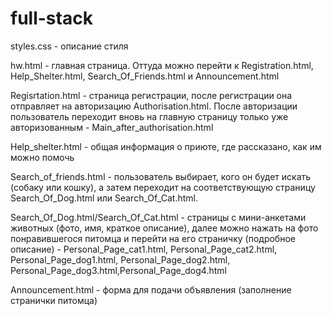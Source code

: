# full-stack

styles.css - описание стиля

hw.html - главная страница. Оттуда можно перейти к Registration.html, Help_Shelter.html, Search_Of_Friends.html и Announcement.html 

Regisrtation.html - страница регистрации, после регистрации она отправляет на авторизацию Authorisation.html. После авторизации пользователь переходит вновь на главную страницу только уже авторизованным - Main_after_authorisation.html

Help_shelter.html - общая информация о приюте, где рассказано, как им можно помочь

Search_of_friends.html - пользователь выбирает, кого он будет искать (собаку или кошку), а затем переходит на соответствующую страницу Search_Of_Dog.html или Search_Of_Cat.html.

Search_Of_Dog.html/Search_Of_Cat.html - страницы с мини-анкетами животных (фото, имя, краткое описание), далее можно нажать на фото понравившегося питомца и перейти на его страничку (подробное описание) - Personal_Page_cat1.html, Personal_Page_cat2.html, Personal_Page_dog1.html, Personal_Page_dog2.html, Personal_Page_dog3.html,Personal_Page_dog4.html

Announcement.html - форма для подачи объявления (заполнение странички питомца)
